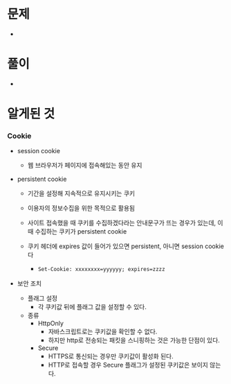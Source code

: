 # 문제

- 

#  풀이

- 


# 알게된 것

### Cookie

- session cookie

  - 웹 브라우저가 페이지에 접속해있는 동안 유지

- persistent cookie

  - 기간을 설정해 지속적으로 유지시키는 쿠키

  - 이용자의 정보수집을 위한 목적으로 활용됨

  - 사이트 접속했을 때 쿠키를 수집하겠다라는 안내문구가 뜨는 경우가 있는데, 이 때 수집하는 쿠키가 persistent cookie

  - 쿠키 헤더에 expires 값이 들어가 있으면 persistent, 아니면 session cookie다

    - ```html
      Set-Cookie: xxxxxxxx=yyyyyy; expires=zzzz
      ```

- 보안 조치

  - 플래그 설정
    - 각 쿠키값 뒤에 플래그 값을 설정할 수 있다.
  - 종류
    - HttpOnly
      - 자바스크립트로는 쿠키값을 확인할 수 없다.
      - 하지만 http로 전송되는 패킷을 스니핑하는 것은 가능한 단점이 있다.
    - Secure
      - HTTPS로 통신되는 경우만 쿠키값이 활성화 된다.
      - HTTP로 접속할 경우 Secure 플래그가 설정된 쿠키값은 보이지 않는다.